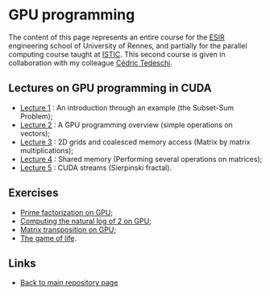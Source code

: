 
# GPU programming

The content of this page represents an entire course for the 
[ESIR](https://esir.univ-rennes.fr/en/welcome-eisr-graduate-school-excellence)
engineering school of University of Rennes, and partially for the parallel 
computing course taught at [ISTIC](https://istic.univ-rennes.fr/).
This second course is given in collaboration with my colleague
[Cédric Tedeschi](http://people.irisa.fr/Cedric.Tedeschi/index.html).

## Lectures on GPU programming in CUDA

- [Lecture 1](./intro_ssp.md) : An introduction through an example (the Subset-Sum Problem);
- [Lecture 2](./vectorsum.md) : A GPU programming overview (simple operations on vectors);
- [Lecture 3](./matrix-by-matrix.md) : 2D grids and coalesced memory access (Matrix by matrix multiplications);
- [Lecture 4](./shared-matrix.md) : Shared memory (Performing several operations on matrices);
- [Lecture 5](./sierpinski.md) : CUDA streams (Sierpinski fractal).

## Exercises

- [Prime factorization on GPU](./primes.md);
- [Computing the natural log of 2 on GPU](./log2series.md);
- [Matrix transposition on GPU](./mattranspose.md);
- [The game of life](../HPC/game/README.md).

## Links

* [Back to main repository page](../README.md)

